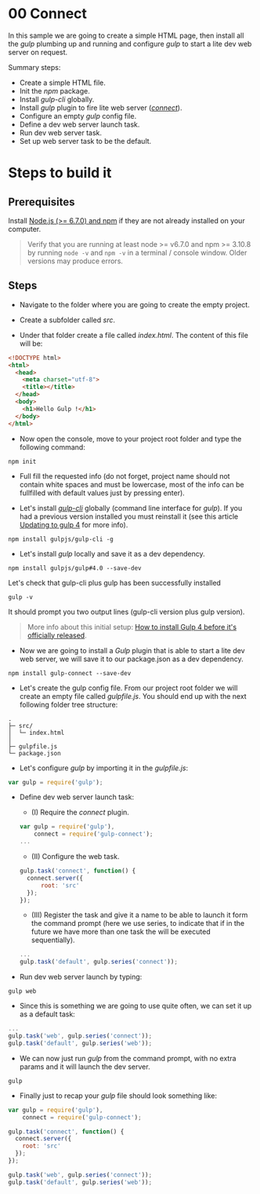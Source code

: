 # 00 Connect

In this sample we are going to create a simple HTML page, then install all the _gulp_ plumbing up and running and configure _gulp_
to start a lite dev web server on request.

Summary steps:

- Create a simple HTML file.
- Init the _npm_ package.
- Install _gulp-cli_ globally.
- Install _gulp_ plugin to fire lite web server ([_connect_](https://github.com/avevlad/gulp-connect)).
- Configure an empty _gulp_ config file.
- Define a dev web server launch task.
- Run dev web server task.
- Set up web server task to be the default.

# Steps to build it

## Prerequisites

Install [Node.js (>= 6.7.0) and npm](https://nodejs.org/) if they are not already installed on your computer.

> Verify that you are running at least node >= v6.7.0 and npm >= 3.10.8 by running `node -v` and `npm -v` in a terminal / console window. Older versions may produce errors.

## Steps

- Navigate to the folder where you are going to create the empty project.

- Create a subfolder called _src_.

- Under that folder create a file called _index.html_. The content of this file will be:

```html
<!DOCTYPE html>
<html>
  <head>
    <meta charset="utf-8">
    <title></title>
  </head>
  <body>
    <h1>Hello Gulp !</h1>
  </body>
</html>
```
- Now open the console, move to your project root folder and type the following command:

```
npm init
```

- Full fill the requested info (do not forget, project name should not contain white spaces and must be lowercase, most of the info can be fullfilled with default values just by pressing enter).

- Let's install [_gulp-cli_](https://github.com/gulpjs/gulp-cli) globally (command line interface for _gulp_). If you had a previous version installed you must reinstall it
(see this article [Updating to gulp 4](https://www.liquidlight.co.uk/blog/article/how-do-i-update-to-gulp-4/) for more info).

```
npm install gulpjs/gulp-cli -g
```

- Let's install _gulp_ locally and save it as a dev dependency.

```
npm install gulpjs/gulp#4.0 --save-dev
```

Let's check that gulp-cli plus gulp has been successfully installed

```
gulp -v
```

It should prompt you two output lines (gulp-cli version plus gulp version).

> More info about this initial setup: [How to install Gulp 4 before it's officially released](https://demisx.github.io/gulp4/2015/01/15/install-gulp4.html).

- Now we are going to install a _Gulp_ plugin that is able to
start a lite dev web server, we will save it to our package.json
as a dev dependency.

```
npm install gulp-connect --save-dev
```

- Let's create the gulp config file. From our project root folder we
will create an empty file called _gulpfile.js_. You should end up with the next following folder tree structure:

```
.
├─ src/
│  └─ index.html
│
├─ gulpfile.js
└─ package.json
```

- Let's configure _gulp_ by importing it in the _gulpfile.js_:

```javascript
var gulp = require('gulp');
```

- Define dev web server launch task:

  - (I) Require the _connect_ plugin.

  ```javascript
  var gulp = require('gulp'),
      connect = require('gulp-connect');
  ...
  ```

  - (II) Configure the web task.

  ```javascript
  gulp.task('connect', function() {
    connect.server({
        root: 'src'
    });
  });
  ```

    - (III) Register the task and give it a name to be able to launch it form the command prompt (here we use series, to indicate
    that if in the future we have more than one task the will be executed sequentially).

    ```javascript
    ...
    gulp.task('default', gulp.series('connect'));
    ```

- Run dev web server launch by typing:

```
gulp web
```

- Since this is something we are going to use quite often, we
can set it up as a default task:

```javascript
...
gulp.task('web', gulp.series('connect'));
gulp.task('default', gulp.series('web'));
```

- We can now just run _gulp_ from the command prompt, with no
extra params and it will launch the dev server.

```
gulp
```

- Finally just to recap your _gulp_ file should look something like:

```javascript
var gulp = require('gulp'),
    connect = require('gulp-connect');

gulp.task('connect', function() {
  connect.server({
    root: 'src'
  });
});

gulp.task('web', gulp.series('connect'));
gulp.task('default', gulp.series('web'));

```
